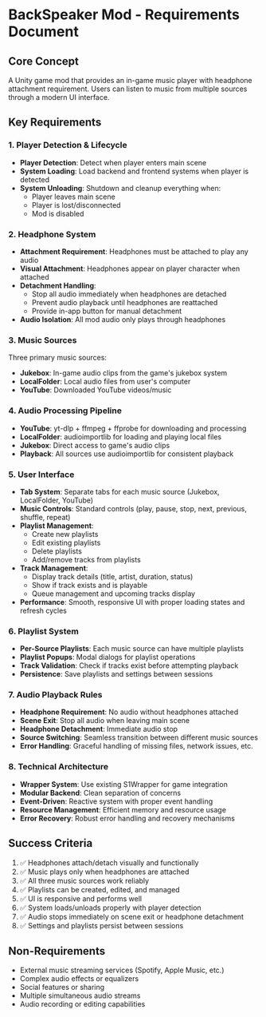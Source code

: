 # BackSpeaker Mod - Requirements Document

## Core Concept
A Unity game mod that provides an in-game music player with headphone attachment requirement. Users can listen to music from multiple sources through a modern UI interface.

## Key Requirements

### 1. Player Detection & Lifecycle
- **Player Detection**: Detect when player enters main scene
- **System Loading**: Load backend and frontend systems when player is detected
- **System Unloading**: Shutdown and cleanup everything when:
  - Player leaves main scene
  - Player is lost/disconnected
  - Mod is disabled

### 2. Headphone System
- **Attachment Requirement**: Headphones must be attached to play any audio
- **Visual Attachment**: Headphones appear on player character when attached
- **Detachment Handling**: 
  - Stop all audio immediately when headphones are detached
  - Prevent audio playback until headphones are reattached
  - Provide in-app button for manual detachment
- **Audio Isolation**: All mod audio only plays through headphones

### 3. Music Sources
Three primary music sources:
- **Jukebox**: In-game audio clips from the game's jukebox system
- **LocalFolder**: Local audio files from user's computer
- **YouTube**: Downloaded YouTube videos/music

### 4. Audio Processing Pipeline
- **YouTube**: yt-dlp + ffmpeg + ffprobe for downloading and processing
- **LocalFolder**: audioimportlib for loading and playing local files
- **Jukebox**: Direct access to game's audio clips
- **Playback**: All sources use audioimportlib for consistent playback

### 5. User Interface
- **Tab System**: Separate tabs for each music source (Jukebox, LocalFolder, YouTube)
- **Music Controls**: Standard controls (play, pause, stop, next, previous, shuffle, repeat)
- **Playlist Management**:
  - Create new playlists
  - Edit existing playlists
  - Delete playlists
  - Add/remove tracks from playlists
- **Track Management**:
  - Display track details (title, artist, duration, status)
  - Show if track exists and is playable
  - Queue management and upcoming tracks display
- **Performance**: Smooth, responsive UI with proper loading states and refresh cycles

### 6. Playlist System
- **Per-Source Playlists**: Each music source can have multiple playlists
- **Playlist Popups**: Modal dialogs for playlist operations
- **Track Validation**: Check if tracks exist before attempting playback
- **Persistence**: Save playlists and settings between sessions

### 7. Audio Playback Rules
- **Headphone Requirement**: No audio without headphones attached
- **Scene Exit**: Stop all audio when leaving main scene
- **Headphone Detachment**: Immediate audio stop
- **Source Switching**: Seamless transition between different music sources
- **Error Handling**: Graceful handling of missing files, network issues, etc.

### 8. Technical Architecture
- **Wrapper System**: Use existing S1Wrapper for game integration
- **Modular Backend**: Clean separation of concerns
- **Event-Driven**: Reactive system with proper event handling
- **Resource Management**: Efficient memory and resource usage
- **Error Recovery**: Robust error handling and recovery mechanisms

## Success Criteria
1. ✅ Headphones attach/detach visually and functionally
2. ✅ Music plays only when headphones are attached
3. ✅ All three music sources work reliably
4. ✅ Playlists can be created, edited, and managed
5. ✅ UI is responsive and performs well
6. ✅ System loads/unloads properly with player detection
7. ✅ Audio stops immediately on scene exit or headphone detachment
8. ✅ Settings and playlists persist between sessions

## Non-Requirements
- External music streaming services (Spotify, Apple Music, etc.)
- Complex audio effects or equalizers
- Social features or sharing
- Multiple simultaneous audio streams
- Audio recording or editing capabilities 